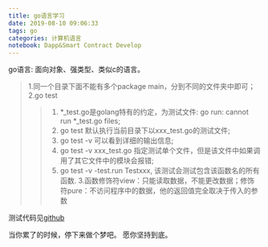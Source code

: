 ```yaml
---
title: go语言学习
date: 2019-08-10 09:06:33
tags: go
categories: 计算机语言
notebook: Dapp&Smart Contract Develop
---
```


go语言: 面向对象、强类型、类似c的语言。

<!-- more -->

> 1.同一个目录下面不能有多个package main，分到不同的文件夹中即可；
> 2.go test
>> 1. *_test.go是golang特有的约定，为测试文件: go run: cannot run *_test.go files;
>> 2. go test 默认执行当前目录下以xxx_test.go的测试文件;
>> 3. go test -v 可以看到详细的输出信息;
>> 4. go test -v xxx_test.go 指定测试单个文件，但是该文件中如果调用了其它文件中的模块会报错;
>> 5. go test -v -test.run Testxxx, 该测试会测试包含该函数名的所有函数.
> 3.函数修饰符view：只能读取数据，不能更改数据；修饰符pure：不访问程序中的数据，他的返回值完全取决于传入的参数

测试代码见<a>[github](https://github.com/chenzuoli/learn-go-with-tests)</a>

当你累了的时候，停下来做个梦吧。
愿你坚持到底。